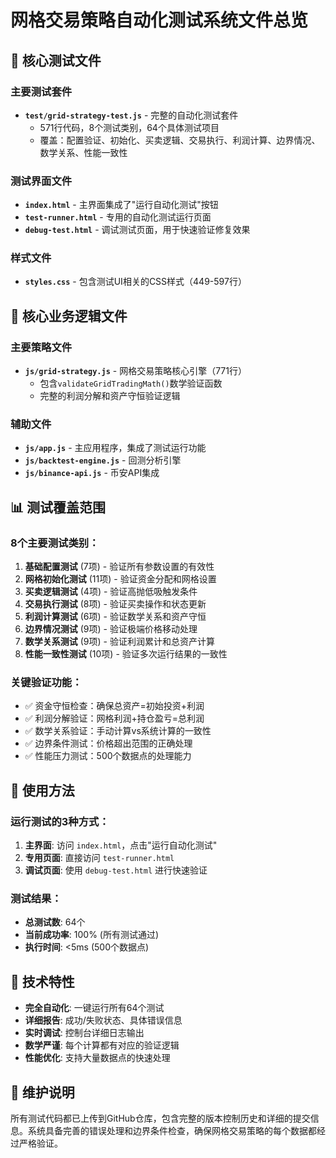 # 网格交易策略自动化测试系统文件总览

## 🧪 核心测试文件

### 主要测试套件
- **`test/grid-strategy-test.js`** - 完整的自动化测试套件
  - 571行代码，8个测试类别，64个具体测试项目
  - 覆盖：配置验证、初始化、买卖逻辑、交易执行、利润计算、边界情况、数学关系、性能一致性

### 测试界面文件
- **`index.html`** - 主界面集成了"运行自动化测试"按钮
- **`test-runner.html`** - 专用的自动化测试运行页面
- **`debug-test.html`** - 调试测试页面，用于快速验证修复效果

### 样式文件
- **`styles.css`** - 包含测试UI相关的CSS样式（449-597行）

## 🔧 核心业务逻辑文件

### 主要策略文件
- **`js/grid-strategy.js`** - 网格交易策略核心引擎（771行）
  - 包含`validateGridTradingMath()`数学验证函数
  - 完整的利润分解和资产守恒验证逻辑

### 辅助文件
- **`js/app.js`** - 主应用程序，集成了测试运行功能
- **`js/backtest-engine.js`** - 回测分析引擎
- **`js/binance-api.js`** - 币安API集成

## 📊 测试覆盖范围

### 8个主要测试类别：
1. **基础配置测试** (7项) - 验证所有参数设置的有效性
2. **网格初始化测试** (11项) - 验证资金分配和网格设置
3. **买卖逻辑测试** (4项) - 验证高抛低吸触发条件
4. **交易执行测试** (8项) - 验证买卖操作和状态更新
5. **利润计算测试** (6项) - 验证数学关系和资产守恒
6. **边界情况测试** (9项) - 验证极端价格移动处理
7. **数学关系测试** (9项) - 验证利润累计和总资产计算
8. **性能一致性测试** (10项) - 验证多次运行结果的一致性

### 关键验证功能：
- ✅ 资金守恒检查：确保总资产=初始投资+利润
- ✅ 利润分解验证：网格利润+持仓盈亏=总利润
- ✅ 数学关系验证：手动计算vs系统计算的一致性
- ✅ 边界条件测试：价格超出范围的正确处理
- ✅ 性能压力测试：500个数据点的处理能力

## 🎯 使用方法

### 运行测试的3种方式：
1. **主界面**: 访问 `index.html`，点击"运行自动化测试"
2. **专用页面**: 直接访问 `test-runner.html`
3. **调试页面**: 使用 `debug-test.html` 进行快速验证

### 测试结果：
- **总测试数**: 64个
- **当前成功率**: 100% (所有测试通过)
- **执行时间**: <5ms (500个数据点)

## 🚀 技术特性

- **完全自动化**: 一键运行所有64个测试
- **详细报告**: 成功/失败状态、具体错误信息
- **实时调试**: 控制台详细日志输出
- **数学严谨**: 每个计算都有对应的验证逻辑
- **性能优化**: 支持大量数据点的快速处理

## 📝 维护说明

所有测试代码都已上传到GitHub仓库，包含完整的版本控制历史和详细的提交信息。系统具备完善的错误处理和边界条件检查，确保网格交易策略的每个数据都经过严格验证。